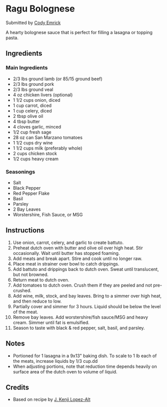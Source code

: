 # Ragu Bolognese

Submitted by [Cody Emrick](https://github.com/ce-kazvu)

A hearty bolognese sauce that is perfect for filling a lasagna or topping pasta.

## Ingredients

### Main Ingredients

- 2/3 lbs ground lamb (or 85/15 ground beef)
- 2/3 lbs ground pork
- 2/3 lbs ground veal
- 4 oz chicken livers (optional)
- 1 1/2 cups onion, diced
- 1 cup carrot, diced
- 1 cup celery, diced
- 2 tbsp olive oil
- 4 tbsp butter
- 4 cloves garlic, minced
- 1/2 cup fresh sage
- 28 oz can San Marzano tomatoes
- 1 1/2 cups dry wine
- 1 1/2 cups milk (preferably whole)
- 2 cups chicken stock
- 1/2 cups heavy cream

### Seasonings

- Salt
- Black Pepper
- Red Pepper Flake
- Basil
- Parsley
- 2 Bay Leaves
- Worstershire, Fish Sauce, or MSG

## Instructions

1. Use onion, carrot, celery, and garlic to create battuto.
2. Preheat dutch oven with butter and olive oil over high heat. Stir occasionally. Wait until butter has stopped foaming.
3. Add meats and break apart. Stire and cook until no longer raw.
4. Place meat in strainer over bowl to catch drippings.
5. Add battuto and drippings back to dutch oven. Sweat until translucent, but not browned.
6. Return meat to dutch oven.
7. Add tomatoes to dutch oven. Crush them if they are peeled and not pre-crushed.
8. Add wine, milk, stock, and bay leaves. Bring to a simmer over high heat, and then reduce to low.
9. Partially cover and simmer for 3 hours. Liquid should be below the level of the meat.
10. Remove bay leaves. Add worstershire/fish sauce/MSG and heavy cream. Simmer until fat is emulsified.
11. Season to taste with black & red pepper, salt, basil, and parsley.

## Notes

- Portioned for 1 lasagna in a 9x13" baking dish. To scale to 1 lb each of the meats, increase liquids by 1/3 cup.dd
- When adjusting portions, note that reduction time depends heavily on surface area of the dutch oven to volume of liquid.

## Credits

- Based on recipe by [J. Kenji Lopez-Alt](https://www.seriouseats.com/the-best-slow-cooked-bolognese-sauce-recipe)
